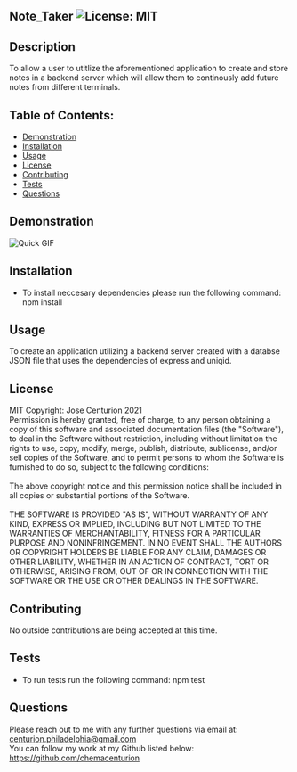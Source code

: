 
## Note_Taker ![License: MIT](https://img.shields.io/badge/License-MIT-yellow.svg)

## Description
To allow a user to utitlize the aforementioned application to create and store notes in a backend server which will allow them to continously add future notes from different terminals.

## Table of Contents:
* [Demonstration](#Demonstration)
* [Installation](#Installation)
* [Usage](#Usage)
* [License](#License)
* [Contributing](#Contributing)
* [Tests](#Tests)
* [Questions](#Questions)

## Demonstration
![Quick GIF](https://github.com/chemacenturion/Note_Taker/blob/main/public/assets/gif/Untitled_%20Aug%2019,%202021%206_15%20PM.gif?raw=true)

## Installation
* To install neccesary dependencies please run the following command:
npm install

## Usage
To create an application utilizing a backend server created with a databse JSON file that uses the dependencies of express and uniqid.

## License
MIT Copyright: Jose Centurion 2021
<br/>
Permission is hereby granted, free of charge, to any person obtaining a copy of this software and associated documentation files (the "Software"), to deal in the Software without restriction, including without limitation the rights to use, copy, modify, merge, publish, distribute, sublicense, and/or sell copies of the Software, and to permit persons to whom the Software is furnished to do so, subject to the following conditions: <br/> <br/> The above copyright notice and this permission notice shall be included in all copies or substantial portions of the Software. <br/> <br/> THE SOFTWARE IS PROVIDED "AS IS", WITHOUT WARRANTY OF ANY KIND, EXPRESS OR IMPLIED, INCLUDING BUT NOT LIMITED TO THE WARRANTIES OF MERCHANTABILITY, FITNESS FOR A PARTICULAR PURPOSE AND NONINFRINGEMENT. IN NO EVENT SHALL THE AUTHORS OR COPYRIGHT HOLDERS BE LIABLE FOR ANY CLAIM, DAMAGES OR OTHER LIABILITY, WHETHER IN AN ACTION OF CONTRACT, TORT OR OTHERWISE, ARISING FROM, OUT OF OR IN CONNECTION WITH THE SOFTWARE OR THE USE OR OTHER DEALINGS IN THE SOFTWARE.

## Contributing
No outside contributions are being accepted at this time.

## Tests
* To run tests run the following command:
npm test

## Questions
Please reach out to me with any further questions via email at:
<br/>
centurion.philadelphia@gmail.com
<br/>
You can follow my work at my Github listed below:
<br/>
https://github.com/chemacenturion

